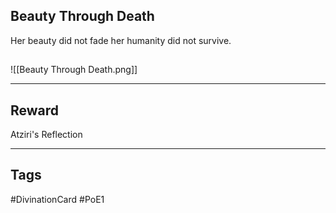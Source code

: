 ## Beauty Through Death
Her beauty did not fade 
her humanity did not survive.
## 
![[Beauty Through Death.png]]

---
## Reward
Atziri's Reflection

---
## Tags
#DivinationCard
#PoE1